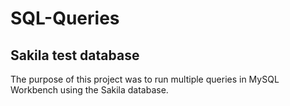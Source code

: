 # SQL-Queries
## Sakila test database
The purpose of this project was to run multiple queries in MySQL Workbench using the Sakila database.
